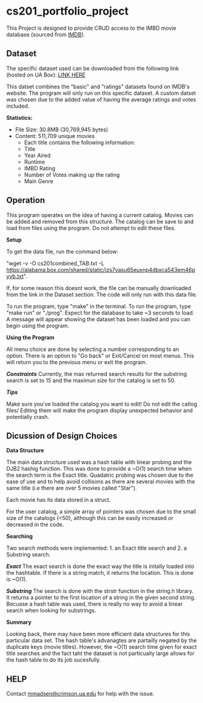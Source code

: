# cs201_portfolio_project

This Project is designed to provide CRUD access to the IMBD
movie database (sourced from [IMDB](https://www.imdb.com/interfaces/)).

## Dataset

The specific dataset used can be downloaded from the following link (hosted on UA Box): [LINK HERE](https://alabama.box.com/shared/static/jzs7vasu65euxnp4dbxca543em46pyvb.txt)

This datset combines the "basic" and "ratings" datasets found on IMDB's website. The program will only run on this specific dataset. A
custom datset was chosen due to the added value of having the average ratings and votes included.

**Statistics:**
- File Size:   30.8MB (30,769,945 bytes)
- Content:     511,709 unique movies
  - Each title contains the following information: 
  - Title 
  - Year Aired 
  - Runtime
  - IMBD Rating 
  - Number of Votes making up the rating 
  - Main Genre
 
 
 ## Operation

 This program operates on the idea of having a current catalog. Movies can be added and removed from this structure.
 The catalog can be save to and load from files using the program. Do not attempt to edit these files.
 
 **Setup**

 To get the data file, run the command below: 
 
 "wget -v -O cs201combined_TAB.txt -L https://alabama.box.com/shared/static/jzs7vasu65euxnp4dbxca543em46pyvb.txt". 
 
 
 If, for some reason this doesnt work, the file can be manually downloaded from the link in the Dataset section. 
 The code will only run with this data file.

 To run the program, type "make" in the terminal. To run the program, type "make run" or "./prog". Expect for the database to take ~3 seconds to load.
 A message will appear showing the dataset has been loaded and you can begin using the program.

 **Using the Program**

 All menu choice are done by selecting a number corresponding to an option. There is an option to "Go back" or Exit/Cancel on most menus.
 This will return you to the previous menu or exit the program.

 ***Constraints***
 Currently, the max returned search results for the substring search is set to 15 and the maximun size for the catalog is set to 50.

 ***Tips***

 Make sure you've loaded the catalog you want to edit!
 Do not edit the catlog files/ Editing them will make the program display unexpected behavior and potentially crash.

 ## Dicussion of Design Choices
 
 **Data Structure**
 
 The main data structure used was a hash table with linear probing and the DJB2 hashig function. This was done to provide a ~O(1) 
 search time when the search term is the Exact title. Quadatric probing was chosen due to the ease of use and to help avoid collisons
 as there are several movies with the same title (i.e there are over 5 movies called "Star").

 Each movie has its data stored in a struct.

 For the user catalog, a simple array of pointers was chosen due to the small size of the catalogs (<50), although this can be easily increased
 or decreased in the code.

 **Searching**
 
 Two search methods were implemented: 1. an Exact title search and 2. a Substring search.

 ***Exact***
 The exact search is done the exact way the title is initally loaded into the hashtable. If there is a string match, it returns the location. This is done is ~O(1).
 
 ***Substring***
 The search is done with the strstr function in the string.h library. It returns a pointer to the first location of a string in the
 given second string. Becuase a hash table was used, there is really no way to avoid a linear search when looking for substrings.
 
 
 **Summary**

Looking back, there may have been more efficient data structures for this particular data set. The hash table's advanagtes are partailly negated by the duplicate
keys (movie titles). However, the ~O(1) search time given for exact title searches and the fact taht the dataset is not particually large allows for the hash table
to do its job sucesfully.

 ## HELP
Contact mmadsen@crimson.ua.edu for help with the issue.
